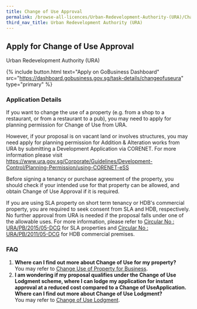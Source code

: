 ```yaml
---
title: Change of Use Approval
permalink: /browse-all-licences/Urban-Redevelopment-Authority-(URA)/Change-of-Use-Approval
third_nav_title: Urban Redevelopment Authority (URA)
---
```


## Apply for Change of Use Approval

Urban Redevelopment Authority (URA)

{% include button.html text="Apply on GoBusiness Dashboard" src="https://dashboard.gobusiness.gov.sg/task-details/changeofuseura" type="primary" %}

<H3>Application Details</H3>

<p>If you want to change the use of a property (e.g. from a shop to a restaurant, or from a restaurant to a pub), you may need to apply for planning permission for Change of Use from URA.</p>
<p>However, if your proposal is on vacant land or involves structures, you may need apply for planning permission for Addition & Alteration works from URA by submitting a Development Application via CORENET. For more information please visit <a href="https://www.ura.gov.sg/Corporate/Guidelines/Development-Control/Planning-Permission/using-CORENET-eSS" target="_blank" rel="noopener">https://www.ura.gov.sg/Corporate/Guidelines/Development-Control/Planning-Permission/using-CORENET-eSS</a></p>
<p>Before signing a tenancy or purchase agreement of the property, you should check if your intended use for that property can be allowed, and obtain Change of Use Approval if it is required.</p>
<p>If you are using SLA property on short term tenancy or HDB's commercial property, you are required to seek consent from SLA and HDB, respectively. No further approval from URA is needed if the proposal falls under one of the allowable uses. For more information, please refer to <a href="https://www.ura.gov.sg/Corporate/Guidelines/Circulars/dc15-05" target="_blank" rel="noopener">Circular No : URA/PB/2015/05-DCG</a> for SLA properties and <a href="https://www.ura.gov.sg/Corporate/Guidelines/Circulars/dc11-05" target="_blank" rel="noopener">Circular No : URA/PB/2011/05-DCG</a> for HDB commercial premises.</p>
<h3>FAQ</h3>
<ol>
<li><strong>Where can I find out more about Change of Use for my property?<br></strong>You may refer to <a href="https://www.ura.gov.sg/Corporate/Property/Business/Change-Use-of-Property-for-Business" target="_blank" rel="noopener">Change Use of Property for Business</a>.</li>
<li><strong>I am wondering if my proposal qualifies under the Change of Use Lodgment scheme, where I can lodge my application for instant approval at a reduced cost compared to a Change of UseApplication. Where can I find out more about Change of Use Lodgment?</strong><br>You may refer to <a href="https://www.ura.gov.sg/Corporate/Property/Business/Change-Use-of-Property-for-Business" target="_blank" rel="noopener">Change of Use Lodgment</a>.</li>
</ol>

